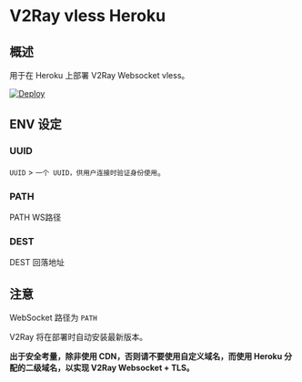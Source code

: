 # V2Ray vless Heroku

## 概述

用于在 Heroku 上部署 V2Ray Websocket vless。

[![Deploy](https://www.herokucdn.com/deploy/button.png)](https://dashboard.heroku.com/new?template=https%3A%2F%2Fgithub.com%2Fhhuyf%2Fv2ray-heroku)

## ENV 设定

### UUID

`UUID` > `一个 UUID，供用户连接时验证身份使用`。
### PATH
PATH WS路径
### DEST
DEST 回落地址

## 注意

WebSocket 路径为 `PATH`

V2Ray 将在部署时自动安装最新版本。

**出于安全考量，除非使用 CDN，否则请不要使用自定义域名，而使用 Heroku 分配的二级域名，以实现 V2Ray Websocket + TLS。**
